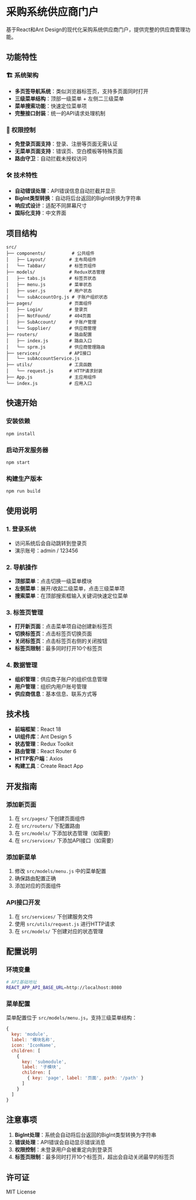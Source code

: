 # 采购系统供应商门户

基于React和Ant Design的现代化采购系统供应商门户，提供完整的供应商管理功能。

## 功能特性

### 🏗️ 系统架构
- **多页签导航系统**：类似浏览器标签页，支持多页面同时打开
- **三级菜单结构**：顶部一级菜单 + 左侧二三级菜单
- **菜单搜索功能**：快速定位菜单项
- **完整接口封装**：统一的API请求处理机制

### 🔐 权限控制
- **免登录页面支持**：登录、注册等页面无需认证
- **无菜单页面支持**：错误页、空白模板等特殊页面
- **路由守卫**：自动拦截未授权访问

### 🛠️ 技术特性
- **自动错误处理**：API错误信息自动拦截并显示
- **BigInt类型转换**：自动将后台返回的BigInt转换为字符串
- **响应式设计**：适配不同屏幕尺寸
- **国际化支持**：中文界面

## 项目结构

```
src/
├── components/          # 公共组件
│   ├── Layout/         # 主布局组件
│   └── TabBar/         # 标签页组件
├── models/             # Redux状态管理
│   ├── tabs.js         # 标签页状态
│   ├── menu.js         # 菜单状态
│   ├── user.js         # 用户状态
│   └── subAccountOrg.js # 子账户组织状态
├── pages/              # 页面组件
│   ├── Login/          # 登录页
│   ├── NotFound/       # 404页面
│   ├── SubAccount/     # 子账户管理
│   └── Supplier/       # 供应商管理
├── routers/            # 路由配置
│   ├── index.js        # 路由入口
│   └── sprm.js         # 供应商管理路由
├── services/           # API接口
│   └── subAccountService.js
├── utils/              # 工具函数
│   └── request.js      # HTTP请求封装
├── App.js              # 主应用组件
└── index.js            # 应用入口
```

## 快速开始

### 安装依赖
```bash
npm install
```

### 启动开发服务器
```bash
npm start
```

### 构建生产版本
```bash
npm run build
```

## 使用说明

### 1. 登录系统
- 访问系统后会自动跳转到登录页
- 演示账号：admin / 123456

### 2. 导航操作
- **顶部菜单**：点击切换一级菜单模块
- **左侧菜单**：展开/收起二级菜单，点击三级菜单项
- **搜索菜单**：在顶部搜索框输入关键词快速定位菜单

### 3. 标签页管理
- **打开新页面**：点击菜单项自动创建新标签页
- **切换标签页**：点击标签页切换页面
- **关闭标签页**：点击标签页右侧的关闭按钮
- **标签页限制**：最多同时打开10个标签页

### 4. 数据管理
- **组织管理**：供应商子账户的组织信息管理
- **用户管理**：组织内用户账号管理
- **供应商信息**：基本信息、联系方式等

## 技术栈

- **前端框架**：React 18
- **UI组件库**：Ant Design 5
- **状态管理**：Redux Toolkit
- **路由管理**：React Router 6
- **HTTP客户端**：Axios
- **构建工具**：Create React App

## 开发指南

### 添加新页面
1. 在 `src/pages/` 下创建页面组件
2. 在 `src/routers/` 下配置路由
3. 在 `src/models/` 下添加状态管理（如需要）
4. 在 `src/services/` 下添加API接口（如需要）

### 添加新菜单
1. 修改 `src/models/menu.js` 中的菜单配置
2. 确保路由配置正确
3. 添加对应的页面组件

### API接口开发
1. 在 `src/services/` 下创建服务文件
2. 使用 `src/utils/request.js` 进行HTTP请求
3. 在 `src/models/` 下创建对应的状态管理

## 配置说明

### 环境变量
```bash
# API基础地址
REACT_APP_API_BASE_URL=http://localhost:8080
```

### 菜单配置
菜单配置位于 `src/models/menu.js`，支持三级菜单结构：
```javascript
{
  key: 'module',
  label: '模块名称',
  icon: 'IconName',
  children: [
    {
      key: 'submodule',
      label: '子模块',
      children: [
        { key: 'page', label: '页面', path: '/path' }
      ]
    }
  ]
}
```

## 注意事项

1. **BigInt处理**：系统会自动将后台返回的BigInt类型转换为字符串
2. **错误处理**：API错误会自动显示错误消息
3. **权限控制**：未登录用户会被重定向到登录页
4. **标签页限制**：最多同时打开10个标签页，超出会自动关闭最早的标签页

## 许可证

MIT License 